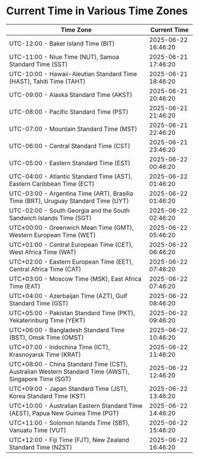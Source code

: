 # Current Time in Various Time Zones

| Time Zone | Current Time |
|-----------|--------------|
| UTC-12:00 - Baker Island Time (BIT) | 2025-06-22 16:46:20 |
| UTC-11:00 - Niue Time (NUT), Samoa Standard Time (SST) | 2025-06-21 17:46:20 |
| UTC-10:00 - Hawaii-Aleutian Standard Time (HAST), Tahiti Time (TAHT) | 2025-06-21 18:46:20 |
| UTC-09:00 - Alaska Standard Time (AKST) | 2025-06-21 20:46:20 |
| UTC-08:00 - Pacific Standard Time (PST) | 2025-06-21 21:46:20 |
| UTC-07:00 - Mountain Standard Time (MST) | 2025-06-21 22:46:20 |
| UTC-06:00 - Central Standard Time (CST) | 2025-06-21 23:46:20 |
| UTC-05:00 - Eastern Standard Time (EST) | 2025-06-22 00:46:20 |
| UTC-04:00 - Atlantic Standard Time (AST), Eastern Caribbean Time (ECT) | 2025-06-22 01:46:20 |
| UTC-03:00 - Argentina Time (ART), Brasília Time (BRT), Uruguay Standard Time (UYT) | 2025-06-22 01:46:20 |
| UTC-02:00 - South Georgia and the South Sandwich Islands Time (SGT) | 2025-06-22 02:46:20 |
| UTC±00:00 - Greenwich Mean Time (GMT), Western European Time (WET) | 2025-06-22 05:46:20 |
| UTC+01:00 - Central European Time (CET), West Africa Time (WAT) | 2025-06-22 06:46:20 |
| UTC+02:00 - Eastern European Time (EET), Central Africa Time (CAT) | 2025-06-22 07:46:20 |
| UTC+03:00 - Moscow Time (MSK), East Africa Time (EAT) | 2025-06-22 07:46:20 |
| UTC+04:00 - Azerbaijan Time (AZT), Gulf Standard Time (GST) | 2025-06-22 08:46:20 |
| UTC+05:00 - Pakistan Standard Time (PKT), Yekaterinburg Time (YEKT) | 2025-06-22 09:46:20 |
| UTC+06:00 - Bangladesh Standard Time (BST), Omsk Time (OMST) | 2025-06-22 10:46:20 |
| UTC+07:00 - Indochina Time (ICT), Krasnoyarsk Time (KRAT) | 2025-06-22 11:46:20 |
| UTC+08:00 - China Standard Time (CST), Australian Western Standard Time (AWST), Singapore Time (SGT) | 2025-06-22 12:46:20 |
| UTC+09:00 - Japan Standard Time (JST), Korea Standard Time (KST) | 2025-06-22 13:46:20 |
| UTC+10:00 - Australian Eastern Standard Time (AEST), Papua New Guinea Time (PGT) | 2025-06-22 14:46:20 |
| UTC+11:00 - Solomon Islands Time (SBT), Vanuatu Time (VUT) | 2025-06-22 15:46:20 |
| UTC+12:00 - Fiji Time (FJT), New Zealand Standard Time (NZST) | 2025-06-22 16:46:20 |
